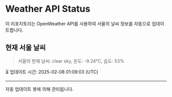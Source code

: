 
# Weather API Status

이 리포지토리는 OpenWeather API를 사용하여 서울의 날씨 정보를 자동으로 업데이트합니다.

## 현재 서울 날씨
> 서울의 현재 날씨: clear sky, 온도: -9.24°C, 습도: 53%

⏳ 업데이트 시간: 2025-02-08 01:09:03 (UTC)

---
자동 업데이트 봇에 의해 관리됩니다.
